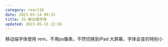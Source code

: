 ```yaml
---
category: react18
date: 2023-03-14 09:33
title: 35-移动端字体
updated: 2023-05-13 22:56
---
```


移动端字体使用 rem，不用ps像素，不然切换到iPad 大屏幕，字体会变的特别小